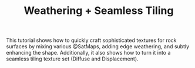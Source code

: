 ﻿---
uid: tut-weathered-rock
title: Weathering + Seamless Tiling
---

This tutorial shows how to quickly craft sophisticated textures for rock surfaces by mixing various @SatMaps, adding edge weathering, and subtly enhancing the shape. Additionally, it also shows how to turn it into a seamless tiling texture set (Diffuse and Displacement).

<div class="ui embed" data-source="youtube" data-id="DvUPhcxgW3k">
</div>